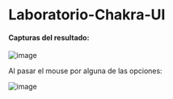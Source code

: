 # Laboratorio-Chakra-UI

#### Capturas del resultado: 

![image](https://user-images.githubusercontent.com/25957863/231912545-b389ae15-3866-4661-b58c-d3de26445fd8.png)

Al pasar el mouse por alguna de las opciones: 

![image](https://user-images.githubusercontent.com/25957863/231912586-4601e52f-66d0-4192-8106-97d7158d195d.png)
